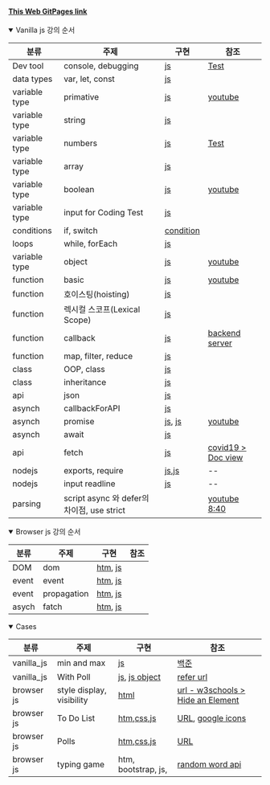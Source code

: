#### [This Web GitPages link](https://yojulab.github.io/learn_javascripts/)

<details open>
<summary>Vanilla js 강의 순서</summary>

|분류|주제|구현|참조|
|--|--|--|--|
|Dev tool|console, debugging|[js](./docs/vanilla_js/prints.js)|[Test](https://www.acmicpc.net/problem/10171)|
|data types|var, let, const|[js](./docs/vanilla_js/variables/variable_type.js)||
|variable type|primative|[js](./docs/vanilla_js/variables/variable_type.js)|[youtube](https://youtu.be/__Zz17_5FRU)|
|variable type|string|[js](./docs/vanilla_js/variables/strings.js)||
|variable type|numbers|[js](./docs/vanilla_js/variables/numbers.js)|[Test](https://www.acmicpc.net/problem/10869)|
|variable type|array|[js](./docs/vanilla_js/variables/arrays.js)||
|variable type|boolean|[js](./docs/vanilla_js/variables/booleans.js)|[youtube](https://youtu.be/SswrP0JLNGY)|
|variable type|input for Coding Test|[js](./docs/vanilla_js/variables/inputs.js)||
|conditions|if, switch|[condition](./docs/vanilla_js/conditions/conditions.js)||
|loops|while, forEach|[js](./docs/vanilla_js/loops/loops.js)||
|variable type|object|[js](./docs/vanilla_js/variables/objects.js)|[youtube](https://youtu.be/__Zz17_5FRU)|
|function|basic|[js](./docs/vanilla_js/functions/functions.js)|[youtube](https://youtu.be/-cAPq25P-68)|
|function|호이스팅(hoisting)|[js](./docs/vanilla_js/functions/functions.js)||
|function|렉시컬 스코프(Lexical Scope)|[js](./docs/vanilla_js/functions/functions.js)||
|function|callback|[js](./docs/vanilla_js/functions/callback.js)|[backend server](https://www.npmjs.com/package/json-server)|
|function|map, filter, reduce|[js](./docs/vanilla_js/functions/map_filter_reduce.js)||
|class|OOP, class|[js](./docs/vanilla_js/classes/OOP.js)||
|class|inheritance|[js](./docs/vanilla_js/classes/inheritance.js)||
|api|json|[js](./docs/vanilla_js/apis/jsons.js)||
|asynch|callbackForAPI|[js](./docs/vanilla_js/apis/callbackForAPI.js)||
|asynch|promise|[js](./docs/vanilla_js/apis/promises.js), [js](./docs/vanilla_js/apis/promisesErrorHanding.js)|[youtube](https://youtu.be/JB_yU6Oe2eE)|
|asynch|await|[js](./docs/vanilla_js/apis/asyncs.js)||
|api|fetch|[js](./docs/vanilla_js/apis/fetchs.js)|[covid19 > Doc view](https://covid19api.com/)|
|nodejs|exports, require|[js](./docs/vanilla_js/nodejs/exports_nodejs.js),[js](./docs/vanilla_js/nodejs/require_nodejs.js) |--|
|nodejs|input readline|[js](./docs/vanilla_js/nodejs/input_with_readline.js) |--|
|parsing|script async 와 defer의 차이점, use strict||[youtube 8:40](https://youtu.be/tJieVCgGzhs)|
</details>

<details open>
<summary>Browser js 강의 순서</summary>
    
|분류|주제|구현|참조|
|--|--|--|--|
|DOM|dom|[htm](./docs/browser_js/doms.html), [js](./docs/browser_js/js/doms.js)||
|event|event|[htm](./docs/browser_js/events.html), [js](./docs/browser_js/js/events.js)||
|event|propagation|[htm](./docs/browser_js/events_propagation.html), [js](./docs/browser_js/js/events.js)||
|asych|fatch|[htm](./docs/browser_js/doms.html), [js](./docs/vanilla_js/apis/fetchs.js)||
</details>

<details open>
<summary>Cases</summary>

|분류|주제|구현|참조|
|--|--|--|--|
|vanilla_js|min and max|[js](./docs/vanilla_js/cases/loops_min_max.js)|[백준](https://www.acmicpc.net/problem/10818)|
|vanilla_js|With Poll|[js](./docs/vanilla_js/cases/javascriptWithPoll.js), [js object](./docs/vanilla_js/cases/javascriptWithPoll_object.js)|[refer url](https://drive.google.com/drive/folders/1IF_3U5OVbPGTtY3_p9k7oaTxuKN4TDC0)|
|browser js|style display, visibility|[html](./docs/browser_js/cases/hide_elements/hide_elements.html)|[url - w3schools > Hide an Element ](https://www.w3schools.com/css/css_display_visibility.asp)|
|browser js|To Do List|[htm](./docs/browser_js/cases/todo_list/todo_list.html),[css](./docs/browser_js/cases/todo_list/css/style_01.css),[js](./docs/browser_js/cases/todo_list/js/todo_list.js)|[URL](https://sanghunoh.github.io/learn_javascripts/docs/browser_js/cases/todo_list/todo_list.html), [google icons](https://fonts.google.com/icons)|
|browser js|Polls|[htm](./docs/browser_js/cases/polls/javascriptWithPoll.html),[css](./docs/browser_js/cases/polls/css/javascriptWithPoll.css),[js](./docs/browser_js/cases/polls/js/javascriptWithPoll.js)|[URL](https://sanghunoh.github.io/learn_javascripts/docs/browser_js/cases/polls/javascriptWithPoll.html)|
|browser js|typing game|htm, bootstrap, js,|[random word api](https://www.wordsapi.com/)|
</details>

